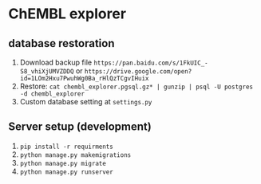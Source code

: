 # ChEMBL explorer

## database restoration
1. Download backup file `https://pan.baidu.com/s/1FkUIC_-S8_vhiXjUMVZDDQ`
or `https://drive.google.com/open?id=1LOm2Hxu7PwuhWg0Ba_rHlQzTCgvIHuix`
2. Restore: `cat chembl_explorer.pgsql.gz* | gunzip | psql -U postgres -d chembl_explorer`
3. Custom database setting at `settings.py`

## Server setup (development)
1. `pip install -r requirments`
2. `python manage.py makemigrations`
3. `python manage.py migrate`
4. `python manage.py runserver`

